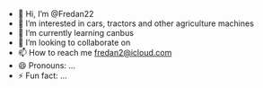 - 👋 Hi, I’m @Fredan22
- 👀 I’m interested in cars, tractors and other agriculture machines
- 🌱 I’m currently learning canbus
- 💞️ I’m looking to collaborate on 
- 📫 How to reach me fredan2@icloud.com
- 😄 Pronouns: ...
- ⚡ Fun fact: ...

<!---
Fredan22/Fredan22 is a ✨ special ✨ repository because its `README.md` (this file) appears on your GitHub profile.
You can click the Preview link to take a look at your changes.
--->
